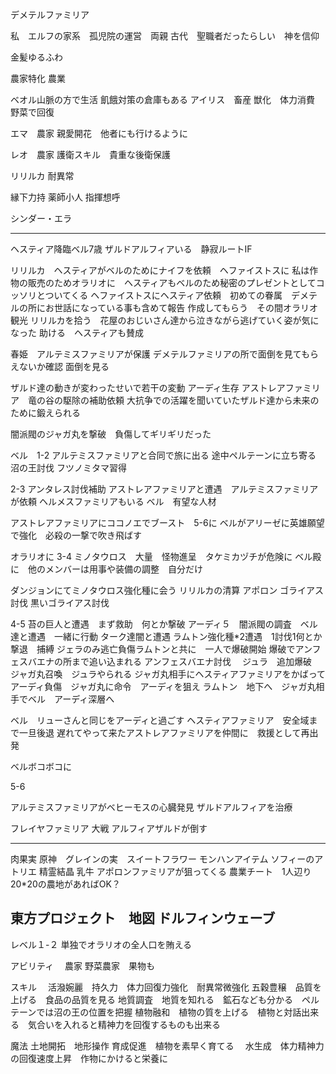 デメテルファミリア

私　エルフの家系　孤児院の運営　両親
古代　聖職者だったらしい　神を信仰　

金髪ゆるふわ


農家特化
農業


ベオル山脈の方で生活
飢餓対策の倉庫もある
アイリス　畜産
獣化　体力消費　野菜で回復

エマ　農家
親愛開花　他者にも行けるように

レオ　農家
護衛スキル　貴重な後衛保護

リリルカ
耐異常　

縁下力持
薬師小人
指揮想呼


シンダー・エラ

--------------------

ヘスティア降臨ベル7歳
ザルドアルフィアいる　静寂ルートIF

リリルカ　ヘスティアがベルのためにナイフを依頼　ヘファイストスに
私は作物の販売のためオラリオに　ヘスティアもベルのため秘密のプレゼントとしてコッソリとついてくる
ヘファイストスにヘスティア依頼　初めての眷属　デメテルの所にお世話になっている事も含めて報告
作成してもらう　その間オラリオ観光
リリルカを拾う　花屋のおじいさん達から泣きながら逃げていく姿が気になった
助ける　ヘスティアも賛成


春姫　アルテミスファミリアが保護
デメテルファミリアの所で面倒を見てもらえないか確認
面倒を見る

ザルド達の動きが変わったせいで若干の変動
アーディ生存
アストレアファミリア　竜の谷の駆除の補助依頼
大抗争での活躍を聞いていたザルド達から未来のために鍛えられる

闇派閥のジャガ丸を撃破　負傷してギリギリだった




ベル　1-2
アルテミスファミリアと合同で旅に出る
途中ペルテーンに立ち寄る
沼の王討伐
フツノミタマ習得

2-3
アンタレス討伐補助
アストレアファミリアと遭遇　アルテミスファミリアが依頼
ヘルメスファミリアもいる
ベル　有望な人材

アストレアファミリアにココノエでブースト　5-6に
ベルがアリーゼに英雄願望で強化　必殺の一撃で吹き飛ばす


オラリオに
3-4
ミノタウロス　大量　怪物進呈　タケミカヅチが危険に
ベル殿に　他のメンバーは用事や装備の調整　自分だけ

ダンジョンにてミノタウロス強化種に会う
リリルカの清算
アポロン
ゴライアス討伐
黒いゴライアス討伐


4-5
苔の巨人と遭遇　まず救助　何とか撃破
アーディ５　闇派閥の調査　ベル達と遭遇　一緒に行動
ターク達闇と遭遇
ラムトン強化種*2遭遇　1討伐1何とか撃退　捕縛
ジェラのみ逃亡負傷ラムトンと共に　一人で爆破開始
爆破でアンフェスバエナの所まで追い込まれる
アンフェスバエナ討伐　
ジュラ　追加爆破　ジャガ丸召喚　ジュラやられる
ジャガ丸相手にヘスティアファミリアをかばってアーディ負傷　ジャガ丸に命令　アーディを狙え
ラムトン　地下へ　ジャガ丸相手でベル　アーディ深層へ

ベル　リューさんと同じをアーディと過ごす
ヘスティアファミリア　安全域まで一旦後退
遅れてやって来たアストレアファミリアを仲間に　救援として再出発

ベルボコボコに


5-6



アルテミスファミリアがベヒーモスの心臓発見
ザルドアルフィアを治療







フレイヤファミリア
大戦
アルフィアザルドが倒す



---------------

肉果実
原神　グレインの実　スイートフラワー
モンハンアイテム
ソフィーのアトリエ
精霊結晶
乳牛
アポロンファミリアが狙ってくる
農業チート　1人辺り20*20の農地があればOK？




東方プロジェクト　地図
ドルフィンウェーブ
---------------------------

レベル１-２
単独でオラリオの全人口を賄える


アビリティ　
農家
野菜農家　果物も




スキル　
活潑婉麗　持久力　体力回復力強化　耐異常微強化
五穀豊穣　品質を上げる　食品の品質を見る
地質調査　地質を知れる　鉱石なども分かる　ペルテーンでは沼の王の位置を把握
植物融和　植物の質を上げる　植物と対話出来る　気合いを入れると精神力を回復するものも出来る


魔法
土地開拓　地形操作
育成促進　植物を素早く育てる　
水生成　体力精神力の回復速度上昇　作物にかけると栄養に






